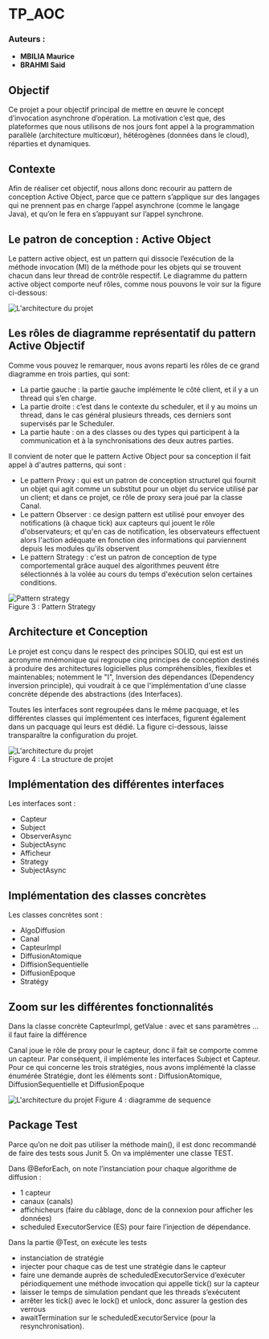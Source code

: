



# TP_AOC

### Auteurs : 

- **MBILIA Maurice**
- **BRAHMI Said**



## Objectif

Ce projet a pour objectif principal de mettre en œuvre le concept d’invocation asynchrone d’opération. 
La motivation c’est que, des plateformes que nous utilisons de nos jours font appel à la programmation parallèle (architecture multicœur), hétérogènes (données  dans le cloud), réparties et dynamiques. 


## Contexte

Afin de réaliser cet objectif, nous allons donc recourir au pattern de conception Active Object, parce  que ce pattern s’applique sur des langages qui ne prennent pas en charge l’appel asynchrone (comme le langage Java), et qu’on le fera en s’appuyant sur l’appel synchrone.

## Le patron de conception : Active Object

Le pattern active object, est un pattern qui dissocie l’exécution de la méthode invocation (MI) de la méthode pour les objets qui se trouvent chacun dans leur thread de contrôle respectif. Le diagramme du pattern active object comporte neuf rôles, comme nous pouvons le voir sur la figure ci-dessous: 


 ![L'architecture du projet](diagram.png)                   




## Les rôles de diagramme représentatif du pattern Active Objectif

Comme vous pouvez le remarquer, nous avons reparti les rôles de ce grand diagramme en trois parties, qui sont:
* La partie gauche : la partie gauche implémente le côté client, et il y a un thread qui s’en charge.
* La partie droite : c’est dans le contexte du scheduler, et il y au moins un thread, dans le cas général plusieurs threads, ces derniers sont supervisés par le Scheduler.
* La partie haute : on a des classes ou des types qui participent à la communication et à  la synchronisations des deux autres parties. 

Il convient de noter que le pattern Active Object pour sa conception il fait appel à d'autres patterns, qui sont :
* Le pattern Proxy : qui est un patron de conception structurel qui fournit un objet qui agit comme un substitut pour un objet du service utilisé par un client; et dans ce projet, ce rôle de proxy sera joué par la classe Canal.
* Le pattern Observer : ce design pattern est utilisé pour envoyer des notifications (à chaque tick) aux capteurs qui jouent le rôle d'observateurs; et qu'en cas de notification, les observateurs effectuent alors l'action adéquate en fonction des informations qui parviennent depuis les modules qu'ils observent
* Le pattern Strategy : c'est un patron de conception de type comportemental grâce auquel des algorithmes peuvent être sélectionnés à la volée au cours du temps d'exécution selon certaines conditions. 



![Pattern strategy](strategy.png)  
Figure 3 : Pattern Strategy



## Architecture et Conception 

Le projet est conçu dans le respect des principes SOLID, qui est est un acronyme mnémonique qui regroupe cinq principes de conception destinés à produire des architectures logicielles plus compréhensibles, flexibles et maintenables; notemment le "I", Inversion des dépendances (Dependency inversion principle), qui voudrait à ce que l'implémentation d'une classe concrète dépende des abstractions (des Interfaces).



Toutes les interfaces sont regroupées dans le même pacquage, et les différentes classes qui implémentent ces interfaces, figurent également dans un pacquage qui leurs est dédié. La figure ci-dessous, laisse transparaître la configuration du projet.





![L'architecture du projet](diag_Archi.png)  
Figure 4 : La structure de projet














## Implémentation des différentes interfaces 

Les interfaces sont : 

* Capteur
* Subject
* ObserverAsync
* SubjectAsync 
* Afficheur
* Strategy
* SubjectAsync


## Implémentation des classes concrètes 

Les classes concrètes sont :

* AlgoDiffusion
* Canal
* CapteurImpl
* DiffusionAtomique
* DiffisionSequentielle
* DiffusionEpoque
* Stratégy




## Zoom sur les différentes fonctionnalités 

Dans la classe concrète CapteurImpl, getValue : avec et sans paramètres … il faut faire la différence 

Canal joue le rôle de proxy pour le capteur, donc il fait se comporte comme un capteur. Par conséquent, il implémente les interfaces Subject et Capteur. 
Pour ce qui concerne les trois stratégies, nous avons implémenté la classe énumérée Stratégie, dont les éléments sont : DiffusionAtomique, DiffusionSequentielle et DiffusionEpoque


![L'architecture du projet](diag_seq.png) 
Figure 4 : diagramme de sequence 













## Package Test

Parce qu’on ne doit pas utiliser la méthode main(), il est donc recommandé de faire des tests sous Junit 5. On va implémenter une classe TEST.

Dans @BeforEach, on note  l’instanciation pour chaque algorithme de diffusion :

* 1 capteur
* canaux (canals)
* affichicheurs (faire du câblage, donc de la connexion pour afficher les données)
* scheduled ExecutorService (ES) pour faire l’injection de dépendance.

Dans la partie @Test, on exécute les tests 

* instanciation de stratégie 
* injecter pour chaque cas de test une stratégie dans le capteur
* faire une demande auprès de scheduledExecutorService d’exécuter périodiquement une méthode invocation qui appelle tick() sur la capteur 
* laisser le temps de simulation pendant que les threads s’exécutent
* arrêter les  tick() avec le lock() et unlock, donc assurer la gestion des verrous
* awaitTermination sur le  scheduledExecutorService (pour la resynchronisation).


 




